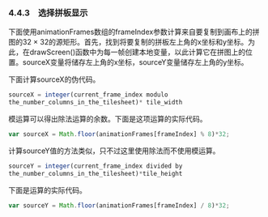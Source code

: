 ### 4.4.3　选择拼板显示

下面使用animationFrames数组的frameIndex参数计算来自要复制到画布上的拼图的32 × 32的源矩形。首先，找到将要复制的拼板左上角的x坐标和y坐标。为此，在drawScreen()函数中为每一帧创建本地变量，以此计算它在拼图上的位置。sourceX变量将储存左上角的x坐标，sourceY变量储存左上角的y坐标。

下面计算sourceX的伪代码。

```javascript
sourceX = integer(current_frame_index modulo
the_number_columns_in_the_tilesheet)* tile_width
```

模运算可以得出除法运算的余数。下面是这项运算的实际代码。

```javascript
var sourceX = Math.floor(animationFrames[frameIndex] % 8)*32;
```

计算sourceY值的方法类似，只不过这里使用除法而不使用模运算。

```javascript
sourceY = integer(current_frame_index divided by
the_number_columns_in_the_tilesheet)*tile_height
```

下面是运算的实际代码。

```javascript
var sourceY = Math.floor(animationFrames[frameIndex] / 8)*32;
```

